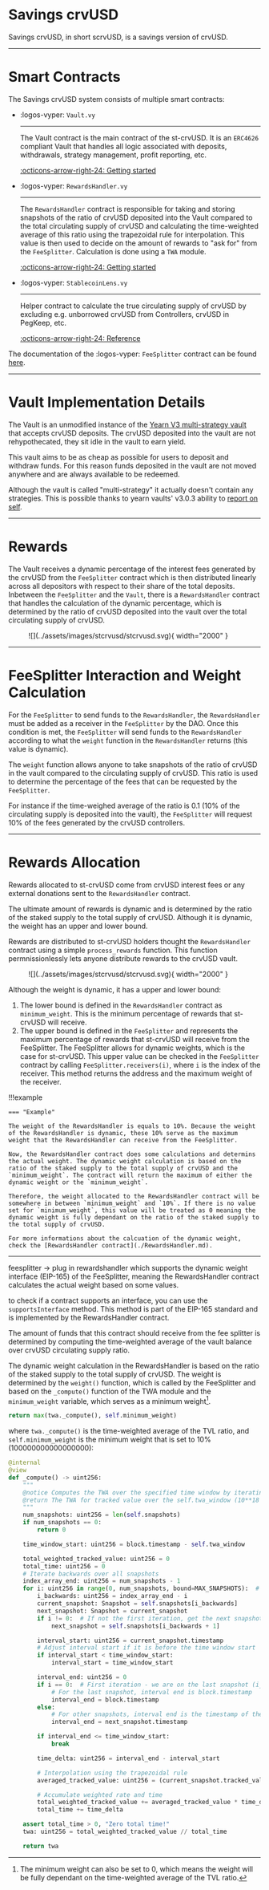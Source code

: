 <h1>Savings crvUSD</h1>

Savings crvUSD, in short scrvUSD, is a savings version of crvUSD. 


---


# **Smart Contracts**

The Savings crvUSD system consists of multiple smart contracts:

<div class="grid cards" markdown>

-   :logos-vyper: `Vault.vy`

    ---

    The Vault contract is the main contract of the st-crvUSD. It is an `ERC4626` compliant Vault that handles all logic associated with deposits, withdrawals, strategy management, profit reporting, etc.

    [:octicons-arrow-right-24: Getting started](./Vault.md)

-   :logos-vyper: `RewardsHandler.vy`

    ---

    The `RewardsHandler` contract is responsible for taking and storing snapshots of the ratio of crvUSD deposited into the Vault compared to the total circulating supply of crvUSD and calculating the time-weighted average of this ratio using the trapezoidal rule for interpolation. This value is then used to decide on the amount of rewards to "ask for" from the `FeeSplitter`. Calculation is done using a `TWA` module.
    

    [:octicons-arrow-right-24: Getting started](./RewardsHandler.md)

-   :logos-vyper: `StablecoinLens.vy`

    ---

    Helper contract to calculate the true circulating supply of crvUSD by excluding e.g. unborrowed crvUSD from Controllers, crvUSD in PegKeep, etc.

    [:octicons-arrow-right-24: Reference](./StablecoinLens.md)

</div>

The documentation of the :logos-vyper: `FeeSplitter` contract can be found [here](tbd).


---


# **Vault Implementation Details**

The Vault is an unmodified instance of the [Yearn V3 multi-strategy vault](https://github.com/yearn/yearn-vaults-v3) that accepts crvUSD deposits. The crvUSD deposited into the vault are not rehypothecated, they sit idle in the vault to earn yield.

This vault aims to be as cheap as possible for users to deposit and withdraw funds. For this reason funds deposited in the vault are not moved anywhere and are always available to be redeemed.

Although the vault is called "multi-strategy" it actually doesn't contain any strategies. This is possible thanks to yearn vaults' v3.0.3 ability to [report on self](https://github.com/yearn/yearn-vaults-v3/pull/205).


---


# **Rewards**

The Vault receives a dynamic percentage of the interest fees generated by the crvUSD from the `FeeSplitter` contract which is then distributed linearly across all depositors with respect to their share of the total deposits. Inbetween the `FeeSplitter` and the `Vault`, there is a `RewardsHandler` contract that handles the calculation of the dynamic percentage, which is determined by the ratio of crvUSD deposited into the vault over the total circulating supply of crvUSD.

<figure markdown="span">
  ![](../assets/images/stcrvusd/stcrvusd.svg){ width="2000" }
  <figcaption></figcaption>
</figure>


---


# **FeeSplitter Interaction and Weight Calculation**

For the `FeeSplitter` to send funds to the `RewardsHandler`, the `RewardsHandler` must be added as a receiver in the `FeeSplitter` by the DAO. Once this condition is met, the `FeeSplitter` will send funds to the `RewardsHandler` according to what the `weight` function in the `RewardsHandler` returns (this value is dynamic).

The `weight` function allows anyone to take snapshots of the ratio of crvUSD in the vault compared to the circulating supply of crvUSD. This ratio is used to determine the percentage of the fees that can be requested by the `FeeSplitter`.

For instance if the time-weighed average of the ratio is 0.1 (10% of the circulating supply is deposited into the vault), the `FeeSplitter` will request 10% of the fees generated by the crvUSD controllers.


---

# **Rewards Allocation**

Rewards allocated to st-crvUSD come from crvUSD interest fees or any external donations sent to the `RewardsHandler` contract.

The ultimate amount of rewards is dynamic and is determined by the ratio of the staked supply to the total supply of crvUSD. Although it is dynamic, the weight has an upper and lower bound.

Rewards are distributed to st-crvUSD holders thought the `RewardsHandler` contract using a simple `process_rewards` function. This function permnissionlessly lets anyone distribute rewards to the crvUSD vault.

<figure markdown="span">
  ![](../assets/images/stcrvusd/stcrvusd.svg){ width="2000" }
  <figcaption></figcaption>
</figure>

Although the weight is dynamic, it has a upper and lower bound:

1. The lower bound is defined in the `RewardsHandler` contract as `minimum_weight`. This is the minimum percentage of rewards that st-crvUSD will receive.
2. The upper bound is defined in the `FeeSplitter` and represents the maximum percentage of rewards that st-crvUSD will receive from the FeeSplitter. The FeeSplitter allows for dynamic weights, which is the case for st-crvUSD. This upper value can be checked in the `FeeSplitter` contract by calling `FeeSplitter.receivers(i)`, where `i` is the index of the receiver. This method returns the address and the maximum weight of the receiver.

!!!example

    === "Example"

    The weight of the RewardsHandler is equals to 10%. Because the weight of the RewardsHandler is dynamic, these 10% serve as the maximum weight that the RewardsHandler can receive from the FeeSplitter.

    Now, the RewardsHandler contract does some calculations and determins the actual weight. The dynamic weight calculation is based on the ratio of the staked supply to the total supply of crvUSD and the `minimum_weight`. The contract will return the maximum of either the dynamic weight or the `minimum_weight`.

    Therefore, the weight allocated to the RewardsHandler contract will be somewhere in between `minimum_weight` and `10%`. If there is no value set for `minimum_weight`, this value will be treated as 0 meaning the dynamic weight is fully dependant on the ratio of the staked supply to the total supply of crvUSD. 

    For more informations about the calcuation of the dynamic weight, check the [RewardsHandler contract](./RewardsHandler.md).


---


feesplitter -> plug in rewardshandler which supports the dynamic weight interface (EIP-165) of the FeeSplitter, meaning the RewardsHandler contract calculates the actual weight based on some values.

to check if a contract supports an interface, you can use the `supportsInterface` method. This method is part of the EIP-165 standard and is implemented by the RewardsHandler contract.

The amount of funds that this contract should receive from the fee splitter is determined by computing the time-weighted average of the vault balance over crvUSD circulating supply ratio.

The dynamic weight calculation in the RewardsHandler is based on the ratio of the staked supply to the total supply of crvUSD. The weight is determined by the `weight()` function, which is called by the FeeSplitter and based on the `_compute()` function of the TWA module and the `minimum_weight` variable, which serves as a minimum weight[^1].

[^1]: The minimum weight can also be set to 0, which means the weight will be fully dependant on the time-weighted average of the TVL ratio.

```py
return max(twa._compute(), self.minimum_weight)
```

where `twa._compute()` is the time-weighted average of the TVL ratio, and `self.minimum_weight` is the minimum weight that is set to 10% (100000000000000000):

```py
@internal
@view
def _compute() -> uint256:
    """
    @notice Computes the TWA over the specified time window by iterating backwards over the snapshots.
    @return The TWA for tracked value over the self.twa_window (10**18 decimals precision).
    """
    num_snapshots: uint256 = len(self.snapshots)
    if num_snapshots == 0:
        return 0

    time_window_start: uint256 = block.timestamp - self.twa_window

    total_weighted_tracked_value: uint256 = 0
    total_time: uint256 = 0
    # Iterate backwards over all snapshots
    index_array_end: uint256 = num_snapshots - 1
    for i: uint256 in range(0, num_snapshots, bound=MAX_SNAPSHOTS):  # i from 0 to (num_snapshots-1)
        i_backwards: uint256 = index_array_end - i
        current_snapshot: Snapshot = self.snapshots[i_backwards]
        next_snapshot: Snapshot = current_snapshot
        if i != 0:  # If not the first iteration, get the next snapshot
            next_snapshot = self.snapshots[i_backwards + 1]

        interval_start: uint256 = current_snapshot.timestamp
        # Adjust interval start if it is before the time window start
        if interval_start < time_window_start:
            interval_start = time_window_start

        interval_end: uint256 = 0
        if i == 0:  # First iteration - we are on the last snapshot (i_backwards = num_snapshots - 1)
            # For the last snapshot, interval end is block.timestamp
            interval_end = block.timestamp
        else:
            # For other snapshots, interval end is the timestamp of the next snapshot
            interval_end = next_snapshot.timestamp

        if interval_end <= time_window_start:
            break

        time_delta: uint256 = interval_end - interval_start

        # Interpolation using the trapezoidal rule
        averaged_tracked_value: uint256 = (current_snapshot.tracked_value + next_snapshot.tracked_value) // 2

        # Accumulate weighted rate and time
        total_weighted_tracked_value += averaged_tracked_value * time_delta
        total_time += time_delta

    assert total_time > 0, "Zero total time!"
    twa: uint256 = total_weighted_tracked_value // total_time

    return twa
```